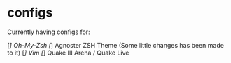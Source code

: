 configs
=======
Currently having configs for:

[*] Oh-My-Zsh
[*] Agnoster ZSH Theme (Some little changes has been made to it)
[*] Vim
[*] Quake III Arena / Quake Live
